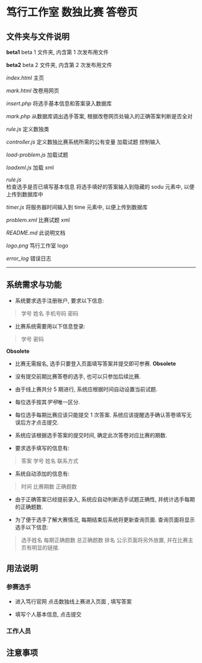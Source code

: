 # 笃行工作室 数独比赛 答卷页

## 文件夹与文件说明

**beta1**	beta 1 文件夹, 内含第 1 次发布用文件

**beta2**	beta 2 文件夹, 内含第 2 次发布用文件

*index.html*	主页

*mark.html*	改卷用网页

*insert.php*	将选手基本信息和答案录入数据库

*mark.php*	从数据库调出选手答案, 根据改卷网页处输入的正确答案判断是否全对

*rule.js*	定义数独类

*controller.js* 
定义数独比赛系统所需的公有变量
加载试题
控制输入

*load-problem.js*	加载试题

*loadxml.js*	加载 xml 

*rule.js*	
检查选手是否已填写基本信息
将选手填好的答案输入到隐藏的 sodu 元素中, 以便上传到数据库中

*timer.js*	将服务器时间输入到 time 元素中, 以便上传到数据库

*problem.xml*	比赛试题 xml

*README.md*	此说明文档

*logo.png*	笃行工作室 logo

*error_log*	错误日志
***
## 系统需求与功能
* 系统要求选手注册账户, 要求以下信息:
> 学号
> 姓名
> 手机号码
> 密码

* 比赛系统需要用以下信息登录:
> 学号
> 密码

**Obsolete**
* 比赛无需报名, 选手只要登入页面填写答案并提交即可参赛.
**Obsolete**

* 没有提交前期比赛答卷的选手, 也可以只参加后续比赛.

* 由于线上赛共分 5 期进行, 系统应根据时间自动设置当前试题.

* 每位选手按其*学号*唯一区分.

* 每位选手每期比赛应该只能提交 1 次答案. 系统应该提醒选手确认答卷填写无误后方才点击提交.

* 系统应该根据选手答案的提交时间, 确定此次答卷对应比赛的期数.

* 要求选手填写的信息有:
> 答案
> 学号
> 姓名
> 联系方式

* 系统自动添加的信息有:
> 时间
> 比赛期数
> 正确题数

* 由于正确答案已经提前录入, 系统应自动判断选手试题正确性, 并统计选手每期的正确题数.

* 为了便于选手了解大赛情况, 每期结束后系统将更新查询页面. 查询页面将显示选手以下信息:
> 选手姓名
> 每期正确题数
> 总正确题数
> 排名
公示页面将另外放置, 并在比赛主页有明显的链接.




## 用法说明

### 参赛选手
- 进入笃行官网 [](www.mcdoing.com) 点击数独线上赛进入页面 [](www.mcdoing.com/sudoku/), 填写答案

- 填写个人基本信息, 点击提交

### 工作人员


## 注意事项






